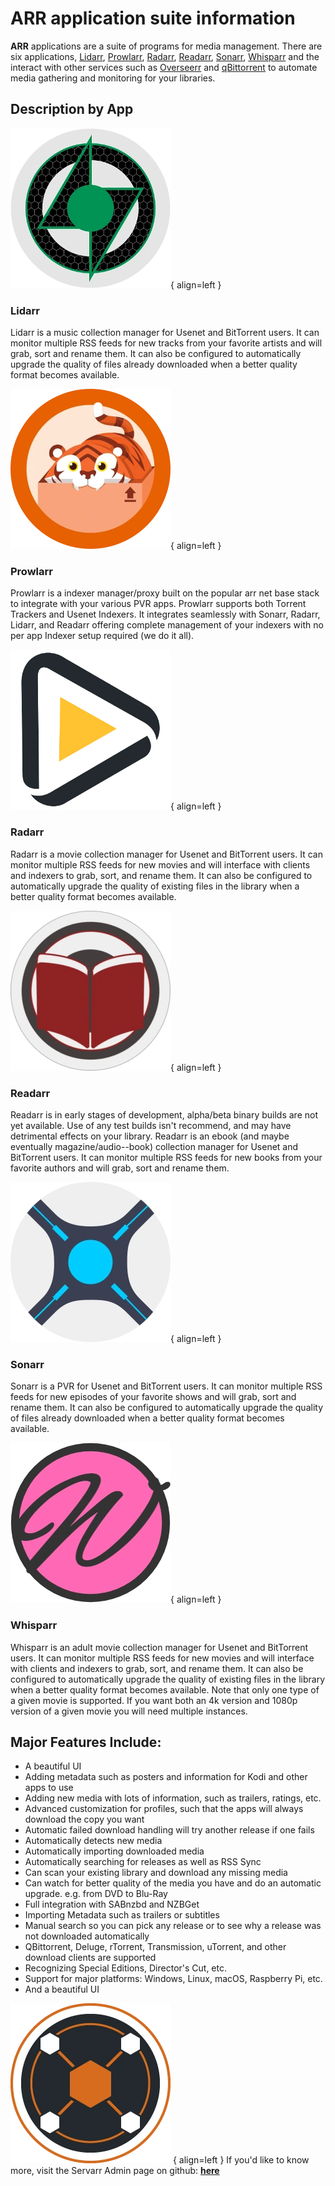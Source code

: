 # **ARR application suite information**

**ARR** applications are a suite of programs for media management. There are six applications, [Lidarr](https://github.com/ServarrAdmin/Lidarr), [Prowlarr](https://github.com/ServarrAdmin/Prowlarr), [Radarr](https://github.com/ServarrAdmin/Radarr), [Readarr](https://github.com/ServarrAdmin/Readarr), [Sonarr](https://github.com/ServarrAdmin/Sonarr), [Whisparr](https://github.com/ServarrAdmin/Whisparr) and the interact with other services such as [Overseerr](https://github.com/sct/overseerr) and [qBittorrent](https://www.qbittorrent.org//) to automate media gathering and monitoring for your libraries.

## **Description by App**


![Lidarr-Logo](../assets/images/lidarr-logo-256.webp){ align=left }
### **Lidarr**
Lidarr is a music collection manager for Usenet and BitTorrent users. It can monitor multiple RSS feeds for new tracks from your favorite artists and will grab, sort and rename them. It can also be configured to automatically upgrade the quality of files already downloaded when a better quality format becomes available.

<div style="clear: both;"></div>


![Prowlarr-Logo](../assets/images/prowlarr-logo-256.webp){ align=left }
### **Prowlarr**
Prowlarr is a indexer manager/proxy built on the popular arr net base stack to integrate with your various PVR apps. Prowlarr supports both Torrent Trackers and Usenet Indexers. It integrates seamlessly with Sonarr, Radarr, Lidarr, and Readarr offering complete management of your indexers with no per app Indexer setup required (we do it all).

<div style="clear: both;"></div>


![Radarr-Logo](../assets/images/radarr-logo-256.webp){ align=left }
### **Radarr**
Radarr is a movie collection manager for Usenet and BitTorrent users. It can monitor multiple RSS feeds for new movies and will interface with clients and indexers to grab, sort, and rename them. It can also be configured to automatically upgrade the quality of existing files in the library when a better quality format becomes available.

<div style="clear: both;"></div>


![Readarr-Logo](../assets/images/readarr-logo-256.webp){ align=left }
### **Readarr**
Readarr is in early stages of development, alpha/beta binary builds are not yet available. Use of any test builds isn't recommend, and may have detrimental effects on your library.
Readarr is an ebook (and maybe eventually magazine/audio--book) collection manager for Usenet and BitTorrent users. It can monitor multiple RSS feeds for new books from your favorite authors and will grab, sort and rename them.

<div style="clear: both;"></div>


![Sonarr-Logo](../assets/images/sonarr-logo-256.webp){ align=left }
### **Sonarr**
Sonarr is a PVR for Usenet and BitTorrent users. It can monitor multiple RSS feeds for new episodes of your favorite shows and will grab, sort and rename them. It can also be configured to automatically upgrade the quality of files already downloaded when a better quality format becomes available.

<div style="clear: both;"></div>


![Whisparr-Logo](../assets/images/whisparr-logo-256.webp){ align=left }
### **Whisparr**
Whisparr is an adult movie collection manager for Usenet and BitTorrent users. It can monitor multiple RSS feeds for new movies and will interface with clients and indexers to grab, sort, and rename them. It can also be configured to automatically upgrade the quality of existing files in the library when a better quality format becomes available. Note that only one type of a given movie is supported. If you want both an 4k version and 1080p version of a given movie you will need multiple instances.

<div style="clear: both;"></div>


## **Major Features Include**:

- A beautiful UI
- Adding metadata such as posters and information for Kodi and other apps to use
- Adding new media with lots of information, such as trailers, ratings, etc.
- Advanced customization for profiles, such that the apps will always download the copy you want
- Automatic failed download handling will try another release if one fails
- Automatically detects new media
- Automatically importing downloaded media
- Automatically searching for releases as well as RSS Sync
- Can scan your existing library and download any missing media
- Can watch for better quality of the media you have and do an automatic upgrade. e.g. from DVD to Blu-Ray
- Full integration with SABnzbd and NZBGet
- Importing Metadata such as trailers or subtitles
- Manual search so you can pick any release or to see why a release was not downloaded automatically
- QBittorrent, Deluge, rTorrent, Transmission, uTorrent, and other download clients are supported
- Recognizing Special Editions, Director's Cut, etc.
- Support for major platforms: Windows, Linux, macOS, Raspberry Pi, etc.
- And a beautiful UI



![Servarr-Logo](../assets/images/servarr-logo-256.webp) { align=left }
If you'd like to know more, visit the Servarr Admin page on github: **[here](https://github.com/ServarrAdmin?tab=repositories)**
